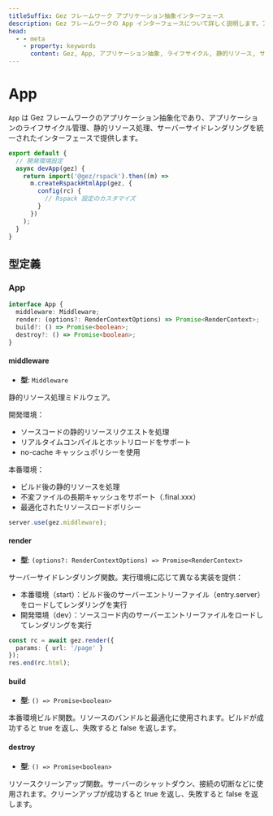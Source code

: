 ```yaml
---
titleSuffix: Gez フレームワーク アプリケーション抽象インターフェース
description: Gez フレームワークの App インターフェースについて詳しく説明します。アプリケーションのライフサイクル管理、静的リソース処理、サーバーサイドレンダリング機能をカバーし、開発者がアプリケーションのコア機能を理解し使用するのを支援します。
head:
  - - meta
    - property: keywords
      content: Gez, App, アプリケーション抽象, ライフサイクル, 静的リソース, サーバーサイドレンダリング, API
---
```


# App

`App` は Gez フレームワークのアプリケーション抽象化であり、アプリケーションのライフサイクル管理、静的リソース処理、サーバーサイドレンダリングを統一されたインターフェースで提供します。

```ts title="entry.node.ts"
export default {
  // 開発環境設定
  async devApp(gez) {
    return import('@gez/rspack').then((m) =>
      m.createRspackHtmlApp(gez, {
        config(rc) {
          // Rspack 設定のカスタマイズ
        }
      })
    );
  }
}
```

## 型定義
### App

```ts
interface App {
  middleware: Middleware;
  render: (options?: RenderContextOptions) => Promise<RenderContext>;
  build?: () => Promise<boolean>;
  destroy?: () => Promise<boolean>;
}
```

#### middleware

- **型**: `Middleware`

静的リソース処理ミドルウェア。

開発環境：
- ソースコードの静的リソースリクエストを処理
- リアルタイムコンパイルとホットリロードをサポート
- no-cache キャッシュポリシーを使用

本番環境：
- ビルド後の静的リソースを処理
- 不変ファイルの長期キャッシュをサポート（.final.xxx）
- 最適化されたリソースロードポリシー

```ts
server.use(gez.middleware);
```

#### render

- **型**: `(options?: RenderContextOptions) => Promise<RenderContext>`

サーバーサイドレンダリング関数。実行環境に応じて異なる実装を提供：
- 本番環境（start）：ビルド後のサーバーエントリーファイル（entry.server）をロードしてレンダリングを実行
- 開発環境（dev）：ソースコード内のサーバーエントリーファイルをロードしてレンダリングを実行

```ts
const rc = await gez.render({
  params: { url: '/page' }
});
res.end(rc.html);
```

#### build

- **型**: `() => Promise<boolean>`

本番環境ビルド関数。リソースのバンドルと最適化に使用されます。ビルドが成功すると true を返し、失敗すると false を返します。

#### destroy

- **型**: `() => Promise<boolean>`

リソースクリーンアップ関数。サーバーのシャットダウン、接続の切断などに使用されます。クリーンアップが成功すると true を返し、失敗すると false を返します。